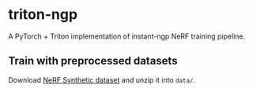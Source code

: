 # triton-ngp

A PyTorch + Triton implementation of instant-ngp NeRF training pipeline.

## Train with preprocessed datasets
Download [NeRF Synthetic dataset](https://drive.google.com/drive/folders/128yBriW1IG_3NJ5Rp7APSTZsJqdJdfc1) and unzip it into `data/`.
